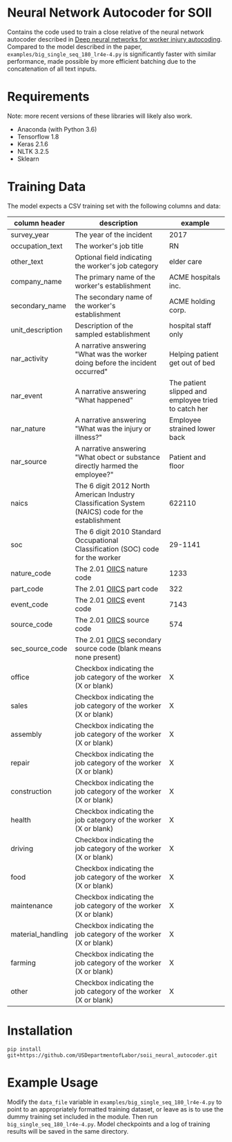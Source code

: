 # Neural Network Autocoder for SOII

Contains the code used to train a close relative of the neural network autocoder
described in [Deep neural networks for worker injury autocoding](https://www.bls.gov/iif/deep-neural-networks.pdf).
Compared to the model described in the paper, `examples/big_single_seq_180_lr4e-4.py`
is significantly faster with similar performance, made possible by more efficient 
batching due to the concatenation of all text inputs.

# Requirements
Note: more recent versions of these libraries will likely also work.
* Anaconda (with Python 3.6)
* Tensorflow 1.8
* Keras 2.1.6
* NLTK 3.2.5
* Sklearn

# Training Data
The model expects a CSV training set with the following columns and data:

| column header | description | example |
|---------------|-------------|---------|
|survey_year|The year of the incident|2017|
|occupation_text| The worker's job title   | RN |
|other_text|Optional field indicating the worker's job category | elder care|
|company_name|The primary name of the worker's establishment | ACME hospitals inc. |
|secondary_name| The secondary name of the worker's establishment | ACME holding corp.|
|unit_description|Description of the sampled establishment| hospital staff only|
|nar_activity|A narrative answering "What was the worker doing before the incident occurred"| Helping patient get out of bed |
|nar_event|A narrative answering "What happened"| The patient slipped and employee tried to catch her|
|nar_nature|A narrative answering "What was the injury or illness?"|Employee strained lower back|
|nar_source|A narrative answering "What obect or substance directly harmed the employee?"|Patient and floor|
|naics|The 6 digit 2012 North American Industry Classification System (NAICS) code for the establishment| 622110|
|soc|The 6 digit 2010 Standard Occupational Classification (SOC) code for the worker | 29-1141|
|nature_code|The 2.01 [OIICS](https://www.bls.gov/iif/oshoiics.htm) nature code| 1233 |
|part_code|The 2.01 [OIICS](https://www.bls.gov/iif/oshoiics.htm) part code| 322 |
|event_code|The 2.01 [OIICS](https://www.bls.gov/iif/oshoiics.htm) event code| 7143 |
|source_code|The 2.01 [OIICS](https://www.bls.gov/iif/oshoiics.htm) source code|574|
|sec_source_code|The 2.01 [OIICS](https://www.bls.gov/iif/oshoiics.htm) secondary source code (blank means none present)||
|office|Checkbox indicating the job category of the worker (X or blank)|X|
|sales|Checkbox indicating the job category of the worker (X or blank)|X|
|assembly|Checkbox indicating the job category of the worker (X or blank)|X|
|repair|Checkbox indicating the job category of the worker (X or blank)|X|
|construction|Checkbox indicating the job category of the worker (X or blank)|X|
|health|Checkbox indicating the job category of the worker (X or blank)|X|
|driving|Checkbox indicating the job category of the worker (X or blank)|X|
|food|Checkbox indicating the job category of the worker (X or blank)|X|
|maintenance|Checkbox indicating the job category of the worker (X or blank)|X|
|material_handling|Checkbox indicating the job category of the worker (X or blank)|X|
|farming|Checkbox indicating the job category of the worker (X or blank)|X|
|other|Checkbox indicating the job category of the worker (X or blank)|X|

# Installation 
`pip install git+https://github.com/USDepartmentofLabor/soii_neural_autocoder.git`

# Example Usage
Modify the `data_file` variable in `examples/big_single_seq_180_lr4e-4.py` to point
to an appropriately formatted training dataset, or leave as is to use the dummy
training set included in the module. Then run `big_single_seq_180_lr4e-4.py`.
Model checkpoints and a log of training results will be saved in the same directory.
